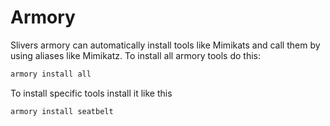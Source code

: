 # Armory

Slivers armory can automatically install tools like Mimikats and call them by using aliases like Mimikatz. To install all armory tools do this:

```bash
armory install all 
```

To install specific tools install it like this

```bash
armory install seatbelt
```
